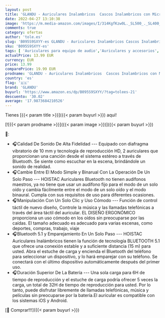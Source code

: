 ```yaml
---
layout: post
title: 'GLANDU - Auriculares Inalambricos  Cascos Inalambricos con Micrófonos IPX7 Impermeable  Auriculares Bluetooth 5.1 HiFi Estéreo 32 Horas Cascos Bluetooth Control Táctil  para iPhone y Android Teléfono móvil'
date: 2022-04-27 13:10:38
image: 'https://m.media-amazon.com/images/I/314KgfKzw0L._SL500_._SL400_.jpg'
comments: true
category: ofertas
author: 'tole.es'
slug: 'B095S9SXYY-es GLANDU - Auriculares Inalambricos Cascos Inalambricos con...'
sku: 'B095S9SXYY-es'
tags: [ 'Auriculares para equipo de audio','Auriculares y accesorios','Electrónica','android','glandu','🇪🇸', ]
actualPrice: 13.99 EUR
currency: EUR
price: 13.99
comparePrice: 19.99 EUR
prodname: 'GLANDU - Auriculares Inalambricos  Cascos Inalambricos con Micrófonos IPX7 Impermeable  Auriculares Bluetooth 5.1 HiFi Estéreo 32 Horas Cascos Bluetooth Control Táctil  para iPhone y Android Teléfono móvil'
country: 'es'
flag: '🇪🇸'
brand: 'GLANDU'
buyurl: 'https://www.amazon.es/dp/B095S9SXYY/?tag=tolees-21'
descuento: '30.02'
average: '17.9873684210526'
---
```


Tienes [{{< param title >}}]({{< param buyurl >}}) aqui!

[![{{< param prodname >}}]({{< param image >}})]({{< param buyurl >}})

🔎:

- 🎧Calidad De Sonido De Alta Fidelidad --- Equipado con diafragma vibratorio de 10 mm y tecnología de reproducción HD, 2 auriculares que proporcionan una canción desde el sistema estéreo a través de Bluetooth. Se siente como escuchar en la escena, brindándole un sonido de realidad.
- 🎧Cambie Entre El Modo Simple y Binarual Con La Operación De Un Solo Paso --- HOISTAC Auriculares Bluetooth no tienen audífonos maestros, ya no tiene que usar un audífono fijo para el modo de un solo oído y cambia fácilmente entre el modo de un solo oído y el modo binaural. Cumpla con sus requisitos de uso para diferentes ocasiones.
- 🎧Manipulación Con Un Solo Clic y Uso Cómodo --- Función de control táctil de nuevo diseño, Controle la música y las llamadas telefónicas a través del área táctil del auricular. EL DISEÑO ERGONÓMICO proporciona un uso cómodo en los oídos sin preocuparse por las caídas. El tamaño adecuado es adecuado para varias escenas, como deportes, compras, trabajo, viaje
- 🎧Bluetooth 5.1 y Emparejamiento En Un Solo Paso --- HOISTAC Auriculares Inalámbricos tienen la función de tecnología BLUETOOTH 5.1 que ofrece una conexión estable y a suficiente distancia (15 m) para usted. Abra el estuche de carga y encienda el Bluetooth del teléfono para seleccionar un dispositivo, y lo hará emparejar con su teléfono. Se conectará con el último dispositivo automáticamente después del primer uso.
- 🎧Duración Superior De La Batería --- Una sola carga para 6H de tiempo de reproducción y el estuche de carga podría ofrecer 5 veces la carga, un total de 32H de tiempo de reproducción para usted. Por lo tanto, puede disfrutar libremente de llamadas telefónicas, música y películas sin preocuparse por la batería.El auricular es compatible con los sistemas iOS y Android.

[🛒 Comprar!!!]({{< param buyurl >}})
